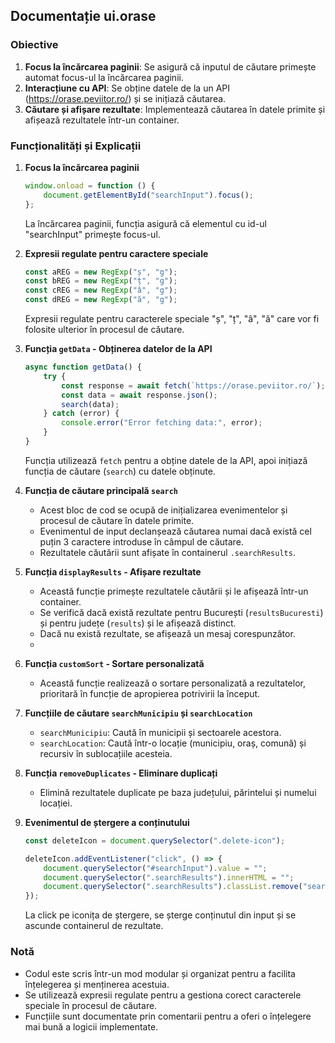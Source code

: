## Documentație ui.orase

### Obiective
1. **Focus la încărcarea paginii**: Se asigură că inputul de căutare primește automat focus-ul la încărcarea paginii.
2. **Interacțiune cu API**: Se obține datele de la un API (https://orase.peviitor.ro/) și se inițiază căutarea.
3. **Căutare și afișare rezultate**: Implementează căutarea în datele primite și afișează rezultatele într-un container.

### Funcționalități și Explicații

1. **Focus la încărcarea paginii**
   ```javascript
   window.onload = function () {
       document.getElementById("searchInput").focus();
   };
   ```
   La încărcarea paginii, funcția asigură că elementul cu id-ul "searchInput" primește focus-ul.

2. **Expresii regulate pentru caractere speciale**
   ```javascript
   const aREG = new RegExp("ș", "g");
   const bREG = new RegExp("ț", "g");
   const cREG = new RegExp("â", "g");
   const dREG = new RegExp("ă", "g");
   ```
   Expresii regulate pentru caracterele speciale "ș", "ț", "â", "ă" care vor fi folosite ulterior în procesul de căutare.

3. **Funcția `getData` - Obținerea datelor de la API**
   ```javascript
   async function getData() {
       try {
           const response = await fetch(`https://orase.peviitor.ro/`);
           const data = await response.json();
           search(data);
       } catch (error) {
           console.error("Error fetching data:", error);
       }
   }
   ```
   Funcția utilizează `fetch` pentru a obține datele de la API, apoi inițiază funcția de căutare (`search`) cu datele obținute.

4. **Funcția de căutare principală `search`**
   - Acest bloc de cod se ocupă de inițializarea evenimentelor și procesul de căutare în datele primite.
   - Evenimentul de input declanșează căutarea numai dacă există cel puțin 3 caractere introduse în câmpul de căutare.
   - Rezultatele căutării sunt afișate în containerul `.searchResults`.

5. **Funcția `displayResults` - Afișare rezultate**
   - Această funcție primește rezultatele căutării și le afișează într-un container.
   - Se verifică dacă există rezultate pentru București (`resultsBucuresti`) și pentru județe (`results`) și le afișează distinct.
   - Dacă nu există rezultate, se afișează un mesaj corespunzător.
   - 
6. **Funcția `customSort` - Sortare personalizată**
   - Această funcție realizează o sortare personalizată a rezultatelor, prioritară în funcție de apropierea potrivirii la început.


7. **Funcțiile de căutare `searchMunicipiu` și `searchLocation`**
   - `searchMunicipiu`: Caută în municipii și sectoarele acestora.
   - `searchLocation`: Caută într-o locație (municipiu, oraș, comună) și recursiv în sublocațiile acesteia.

8. **Funcția `removeDuplicates` - Eliminare duplicați**
   - Elimină rezultatele duplicate pe baza județului, părintelui și numelui locației.

9. **Evenimentul de ștergere a conținutului**
   ```javascript
   const deleteIcon = document.querySelector(".delete-icon");

   deleteIcon.addEventListener("click", () => {
       document.querySelector("#searchInput").value = "";
       document.querySelector(".searchResults").innerHTML = "";
       document.querySelector(".searchResults").classList.remove("searchResults-display");
   });
   ```
   La click pe iconița de ștergere, se șterge conținutul din input și se ascunde containerul de rezultate.

### Notă
- Codul este scris într-un mod modular și organizat pentru a facilita înțelegerea și menținerea acestuia.
- Se utilizează expresii regulate pentru a gestiona corect caracterele speciale în procesul de căutare.
- Funcțiile sunt documentate prin comentarii pentru a oferi o înțelegere mai bună a logicii implementate.
